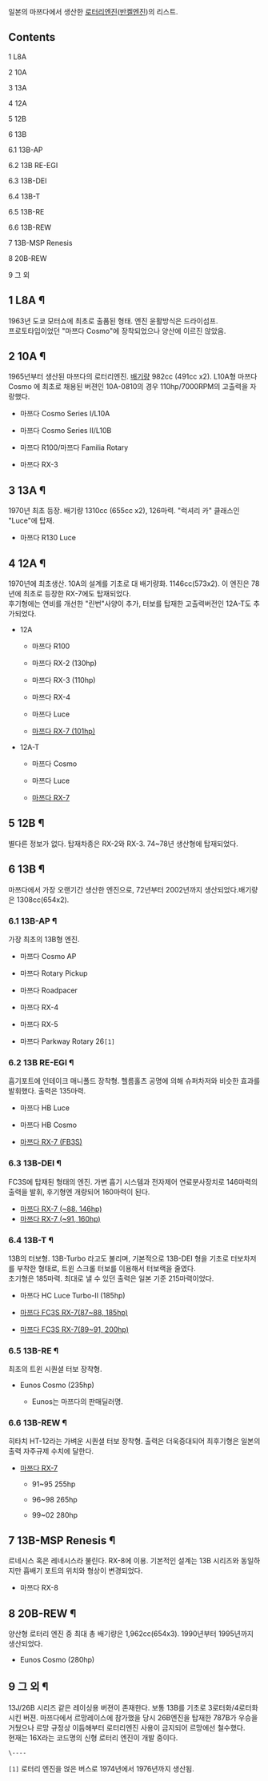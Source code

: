 일본의 마쯔다에서 생산한 [로터리엔진](%EB%A1%9C%ED%84%B0%EB%A6%AC%20%EC%97%94%EC%A7%84.md)([반켈엔진](%EB%B0%98%EC%BC%88%20%EC%97%94%EC%A7%84.md))의 리스트.

## Contents

    

1 L8A

2 10A

3 13A

4 12A

5 12B

6 13B

    

6.1 13B-AP

6.2 13B RE-EGI

6.3 13B-DEI

6.4 13B-T

6.5 13B-RE

6.6 13B-REW

7 13B-MSP Renesis

8 20B-REW

9 그 외

## 1 L8A ¶

1963년 도쿄 모터쇼에 최초로 출품된 형태. 엔진 윤활방식은 드라이섬프.  
프로토타입이었던 "마쯔다 Cosmo"에 장착되었으나 양산에 이르진 않았음.

## 2 10A ¶

1965년부터 생산된 마쯔다의 로터리엔진. [배기량](%EB%B0%B0%EA%B8%B0%EB%9F%89.md) 982cc (491cc
x2). L10A형 마쯔다 Cosmo 에 최초로 채용된 버젼인 10A-0810의 경우 110hp/7000RPM의 고출력을 자랑했다.

  

  * 마쯔다 Cosmo Series I/L10A  

  * 마쯔다 Cosmo Series II/L10B  

  * 마쯔다 R100/마쯔다 Familia Rotary  

  * 마쯔다 RX-3  

## 3 13A ¶

1970년 최초 등장. 배기량 1310cc (655cc x2), 126마력. "럭셔리 카" 클래스인 "Luce"에 탑재.  

  

  * 마쯔다 R130 Luce  

## 4 12A ¶

1970년에 최초생산. 10A의 설계를 기초로 대 배기량화. 1146cc(573x2). 이 엔진은 78년에 최초로 등장한 RX-7에도
탑재되었다.  
후기형에는 연비를 개선한 "린번"사양이 추가, 터보를 탑재한 고출력버전인 12A-T도 추가되었다.

  
  

  * 12A  

    * 마쯔다 R100  

    * 마쯔다 RX-2 (130hp)  

    * 마쯔다 RX-3 (110hp)  

    * 마쯔다 RX-4  

    * 마쯔다 Luce  

    * [마쯔다 RX-7 (101hp)](%EB%A7%88%EC%AF%94%EB%8B%A4%20RX-7.md)
  * 12A-T  

    * 마쯔다 Cosmo  

    * 마쯔다 Luce  

    * [마쯔다 RX-7](%EB%A7%88%EC%AF%94%EB%8B%A4%20RX-7.md)  

## 5 12B ¶

별다른 정보가 없다. 탑재차종은 RX-2와 RX-3. 74~78년 생산형에 탑재되었다.  

## 6 13B ¶

마쯔다에서 가장 오랜기간 생산한 엔진으로, 72년부터 2002년까지 생산되었다.배기량은 1308cc(654x2).  

### 6.1 13B-AP ¶

가장 최초의 13B형 엔진.  

  * 마쯔다 Cosmo AP  

  * 마쯔다 Rotary Pickup  

  * 마쯔다 Roadpacer  

  * 마쯔다 RX-4  

  * 마쯔다 RX-5  

  * 마쯔다 Parkway Rotary 26`[1]`  

### 6.2 13B RE-EGI ¶

흡기포트에 인테이크 매니폴드 장착형. 헬름홀츠 공명에 의해 슈퍼차저와 비슷한 효과를 발휘했다. 출력은 135마력.  

  

  * 마쯔다 HB Luce  

  * 마쯔다 HB Cosmo  

  * [마쯔다 RX-7 (FB3S)](%EB%A7%88%EC%AF%94%EB%8B%A4%20RX-7.md)  

### 6.3 13B-DEI ¶

FC3S에 탑재된 형태의 엔진. 가변 흡기 시스템과 전자제어 연료분사장치로 146마력의 출력을 발휘, 후기형엔 개량되어 160마력이 된다.  

  

  * [마쯔다 RX-7 (~88. 146hp)](%EB%A7%88%EC%AF%94%EB%8B%A4%20RX-7.md)
  * [마쯔다 RX-7 (~91, 160hp)](%EB%A7%88%EC%AF%94%EB%8B%A4%20RX-7.md)

### 6.4 13B-T ¶

13B의 터보형. 13B-Turbo 라고도 불리며, 기본적으로 13B-DEI 형을 기초로 터보차저를 부착한 형태로, 트윈 스크롤 터보를
이용해서 터보랙을 줄였다.  
초기형은 185마력. 최대로 낼 수 있던 출력은 일본 기준 215마력이었다.  

  * 마쯔다 HC Luce Turbo-II (185hp)  

  * [마쯔다 FC3S RX-7(87~88, 185hp)](%EB%A7%88%EC%AF%94%EB%8B%A4%20RX-7.md)
  * [마쯔다 FC3S RX-7(89~91, 200hp)](%EB%A7%88%EC%AF%94%EB%8B%A4%20RX-7.md)  

### 6.5 13B-RE ¶

최초의 트윈 시퀀셜 터보 장착형.  

  * Eunos Cosmo (235hp)  

    * Eunos는 마쯔다의 판매딜러명.  

### 6.6 13B-REW ¶

히타치 HT-12라는 가벼운 시퀀셜 터보 장착형. 출력은 더욱증대되어 최후기형은 일본의 출력 자주규제 수치에 달한다.  

  * [마쯔다 RX-7](%EB%A7%88%EC%AF%94%EB%8B%A4%20RX-7.md)  

    * 91~95 255hp  

    * 96~98 265hp  

    * 99~02 280hp  

## 7 13B-MSP Renesis ¶

르네시스 혹은 레네시스라 불린다. RX-8에 이용. 기본적인 설계는 13B 시리즈와 동일하지만 흡배기 포트의 위치와 형상이 변경되었다.  

  * 마쯔다 RX-8  

## 8 20B-REW ¶

양산형 로터리 엔진 중 최대 총 배기량은 1,962cc(654x3). 1990년부터 1995년까지 생산되었다.  

  * Eunos Cosmo (280hp)  

## 9 그 외 ¶

13J/26B 시리즈 같은 레이싱용 버젼이 존재한다. 보통 13B를 기초로 3로터화/4로터화 시킨 버젼. 마쯔다에서 르망레이스에 참가했을
당시 26B엔진을 탑재한 787B가 우승을 거뒀으나 르망 규정상 이듬해부터 로터리엔진 사용이 금지되어 르망에선 철수했다.  
현재는 16X라는 코드명의 신형 로터리 엔진이 개발 중이다.

  
  

`\----`

`[1]` 로터리 엔진을 얹은 버스로 1974년에서 1976년까지 생산됨.


